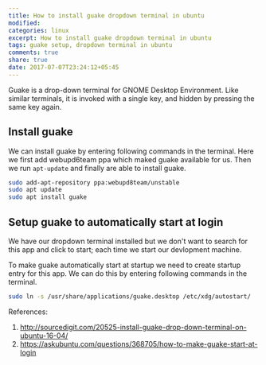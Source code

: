```yaml
---
title: How to install guake dropdown terminal in ubuntu
modified:
categories: linux
excerpt: How to install guake dropdown terminal in ubuntu
tags: guake setup, dropdown terminal in ubuntu
comments: true
share: true
date: 2017-07-07T23:24:12+05:45
---
```


Guake is a drop-down terminal for GNOME Desktop Environment.
Like similar terminals, it is invoked with a single key, and hidden by pressing the same key again.

## Install guake

We can install guake by entering following commands in the terminal. Here we first add webupd6team ppa which maked guake available for us.
Then we run `apt-update` and finally are able to install guake.

```sh
sudo add-apt-repository ppa:webupd8team/unstable
sudo apt update
sudo apt install guake
```

## Setup guake to automatically start at login

We have our dropdown terminal installed but we don't want to search for this app and click to start; each time we start our devlopment machine.

To make guake automatically start at startup we need to create startup entry for this app.
We can do this by entering following commands in the terminal.

```sh
sudo ln -s /usr/share/applications/guake.desktop /etc/xdg/autostart/
```
References:

1. <http://sourcedigit.com/20525-install-guake-drop-down-terminal-on-ubuntu-16-04/>
2. <https://askubuntu.com/questions/368705/how-to-make-guake-start-at-login>
